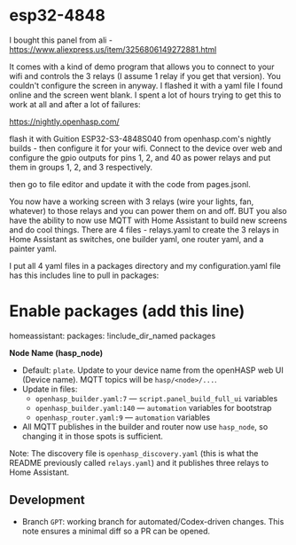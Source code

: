 # esp32-4848
I bought this panel from ali - https://www.aliexpress.us/item/3256806149272881.html

It comes with a kind of demo program that allows you to connect to your wifi and controls the 3 relays (I assume 1 relay if you get that version). You couldn't configure the screen in anyway. I flashed it with a yaml file I found online and the screen went blank. I spent a lot of hours trying to get this to work at all and after a lot of failures:

https://nightly.openhasp.com/

flash it with Guition ESP32-S3-4848S040 from openhasp.com's nightly builds - then configure it for your wifi. Connect to the device over web and configure the gpio outputs for pins 1, 2, and 40 as power relays and put them in groups 1, 2, and 3 respectively. 

then go to file editor and update it with the code from pages.jsonl.

You now have a working screen with 3 relays (wire your lights, fan, whatever) to those relays and you can power them on and off. BUT you also have the ability to now use MQTT with Home Assistant to build new screens and do cool things. There are 4 files - relays.yaml to create the 3 relays in Home Assistant as switches, one builder yaml, one router yaml, and a painter yaml. 

I put all 4 yaml files in a packages directory and my configuration.yaml file has this includes line to pull in packages:

# Enable packages (add this line)
homeassistant:
  packages: !include_dir_named packages

**Node Name (hasp_node)**
- Default: `plate`. Update to your device name from the openHASP web UI (Device name). MQTT topics will be `hasp/<node>/...`.
- Update in files:
  - `openhasp_builder.yaml:7` — `script.panel_build_full_ui` variables
  - `openhasp_builder.yaml:140` — `automation` variables for bootstrap
  - `openhasp_router.yaml:9` — `automation` variables
- All MQTT publishes in the builder and router now use `hasp_node`, so changing it in those spots is sufficient.

Note: The discovery file is `openhasp_discovery.yaml` (this is what the README previously called `relays.yaml`) and it publishes three relays to Home Assistant.

## Development

- Branch `GPT`: working branch for automated/Codex-driven changes. This note ensures a minimal diff so a PR can be opened.
